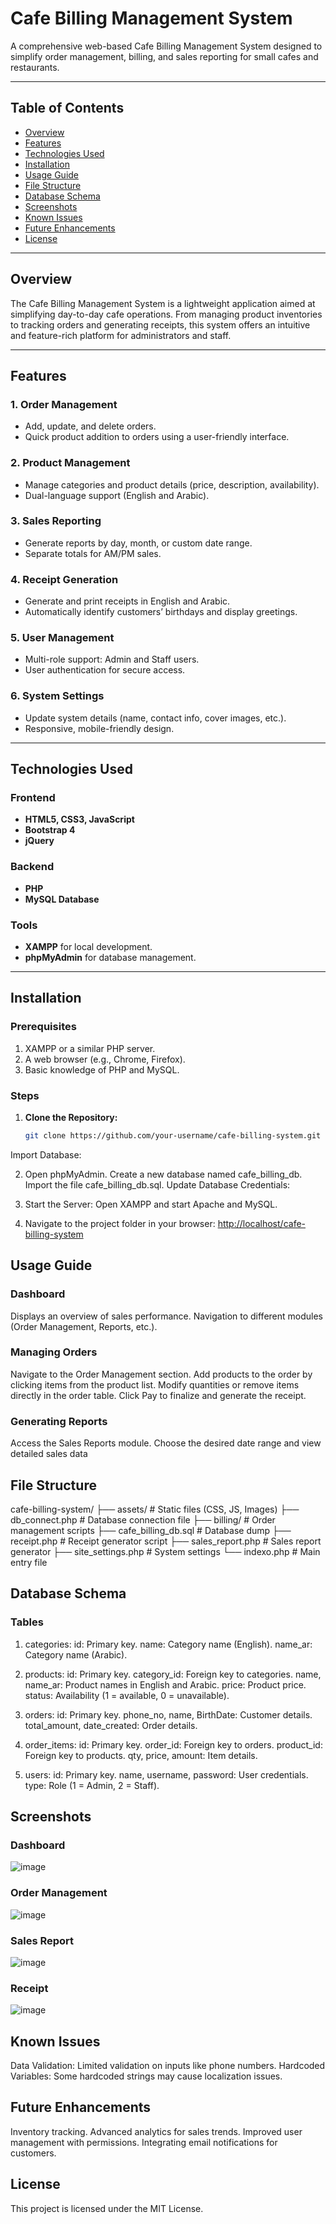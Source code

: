 # Cafe Billing Management System

A comprehensive web-based Cafe Billing Management System designed to simplify order management, billing, and sales reporting for small cafes and restaurants.

---

## Table of Contents

- [Overview](#overview)
- [Features](#features)
- [Technologies Used](#technologies-used)
- [Installation](#installation)
- [Usage Guide](#usage-guide)
- [File Structure](#file-structure)
- [Database Schema](#database-schema)
- [Screenshots](#screenshots)
- [Known Issues](#known-issues)
- [Future Enhancements](#future-enhancements)
- [License](#license)

---

## Overview

The Cafe Billing Management System is a lightweight application aimed at simplifying day-to-day cafe operations. From managing product inventories to tracking orders and generating receipts, this system offers an intuitive and feature-rich platform for administrators and staff.
 
---

## Features

### 1. Order Management
- Add, update, and delete orders.
- Quick product addition to orders using a user-friendly interface.

### 2. Product Management
- Manage categories and product details (price, description, availability).
- Dual-language support (English and Arabic).

### 3. Sales Reporting
- Generate reports by day, month, or custom date range.
- Separate totals for AM/PM sales.

### 4. Receipt Generation
- Generate and print receipts in English and Arabic.
- Automatically identify customers’ birthdays and display greetings.

### 5. User Management
- Multi-role support: Admin and Staff users.
- User authentication for secure access.

### 6. System Settings
- Update system details (name, contact info, cover images, etc.).
- Responsive, mobile-friendly design.

---

## Technologies Used

### Frontend
- **HTML5, CSS3, JavaScript**
- **Bootstrap 4**
- **jQuery**

### Backend
- **PHP**
- **MySQL Database**

### Tools
- **XAMPP** for local development.
- **phpMyAdmin** for database management.

---

## Installation

### Prerequisites
1. XAMPP or a similar PHP server.
2. A web browser (e.g., Chrome, Firefox).
3. Basic knowledge of PHP and MySQL.

### Steps
1. **Clone the Repository:**
   ```bash
   git clone https://github.com/your-username/cafe-billing-system.git
Import Database:

2. Open phpMyAdmin.
Create a new database named cafe_billing_db.
Import the file cafe_billing_db.sql.
Update Database Credentials:

3. Start the Server:
Open XAMPP and start Apache and MySQL.

4. Navigate to the project folder in your browser:
[http://localhost/cafe-billing-system](http://localhost/Billing_Cafe_System/login.php)

## Usage Guide
### Dashboard
Displays an overview of sales performance.
Navigation to different modules (Order Management, Reports, etc.).
### Managing Orders
Navigate to the Order Management section.
Add products to the order by clicking items from the product list.
Modify quantities or remove items directly in the order table.
Click Pay to finalize and generate the receipt.
### Generating Reports
Access the Sales Reports module.
Choose the desired date range and view detailed sales data

## File Structure
cafe-billing-system/
├── assets/               # Static files (CSS, JS, Images)
├── db_connect.php        # Database connection file
├── billing/              # Order management scripts
├── cafe_billing_db.sql   # Database dump
├── receipt.php           # Receipt generator script
├── sales_report.php      # Sales report generator
├── site_settings.php     # System settings
└── indexo.php            # Main entry file

## Database Schema
### Tables

1. categories:
id: Primary key.
name: Category name (English).
name_ar: Category name (Arabic).

2. products:
id: Primary key.
category_id: Foreign key to categories.
name, name_ar: Product names in English and Arabic.
price: Product price.
status: Availability (1 = available, 0 = unavailable).

3. orders:
id: Primary key.
phone_no, name, BirthDate: Customer details.
total_amount, date_created: Order details.

4. order_items:
id: Primary key.
order_id: Foreign key to orders.
product_id: Foreign key to products.
qty, price, amount: Item details.

5. users:
id: Primary key.
name, username, password: User credentials.
type: Role (1 = Admin, 2 = Staff).


## Screenshots

### Dashboard
![image](https://github.com/user-attachments/assets/fa374a87-1da4-44f7-bacc-345e5a5e9b2b)

### Order Management
![image](https://github.com/user-attachments/assets/7d0ce287-bf33-4e0a-82c0-86f1978ae735)


### Sales Report
![image](https://github.com/user-attachments/assets/4d624c1a-f7f4-40d5-9a51-ddd755f92b0d)

### Receipt
![image](https://github.com/user-attachments/assets/d557ff13-559e-47bb-a293-934f3dfda7bb)

## Known Issues
Data Validation: Limited validation on inputs like phone numbers.
Hardcoded Variables: Some hardcoded strings may cause localization issues.

## Future Enhancements
Inventory tracking.
Advanced analytics for sales trends.
Improved user management with permissions.
Integrating email notifications for customers.

## License
This project is licensed under the MIT License.
